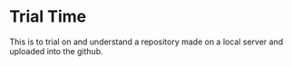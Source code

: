# Trial Time
This is to trial on and understand a repository made on a local server and uploaded into the github.